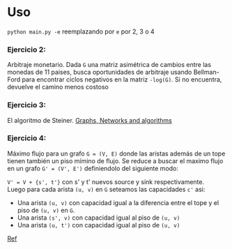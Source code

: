 # Uso

`python main.py -e` reemplazando por `e` por 2, 3 o 4

### Ejercicio 2:

Arbitraje monetario. Dada `G` una matriz asimétrica de cambios entre las monedas de 11 paises, busca oportunidades de arbitraje
usando Bellman-Ford para encontrar ciclos negativos en la matriz `-log(G)`. Si no encuentra, devuelve el camino menos costoso

### Ejercicio 3:

El algoritmo de Steiner. [Graphs, Networks and algorithms](https://doc.lagout.org/science/0_Computer%20Science/2_Algorithms/Graphs%2C%20Networks%20and%20Algorithms%20%284th%20ed.%29%20%5BJungnickel%202012-11-09%5D.pdf)

### Ejercicio 4:
    
Máximo flujo para un grafo `G = (V, E)` donde las aristas además de un tope tienen también un piso mímino de flujo.
Se reduce a buscar el maximo flujo en un grafo `G' = (V', E')` definiendolo del siguiente modo:

`V' = V + {s', t'}` con s' y t' nuevos source y sink respectivamente.  
Luego para cada arista `(u, v)` en `G` seteamos las capacidades `c'` asi:

* Una arista `(u, v)` con capacidad igual a la diferencia entre el tope y el piso de `(u, v)` en `G`.
* Una arista `(s', v)` con capacidad igual al piso de `(u, v)`
* Una arista `(u, t')` con capacidad igual al piso de `(u, v)`

[Ref](https://pdfs.semanticscholar.org/03a2/785783f43202925da70ae842eeda9cebd77e.pdf)
